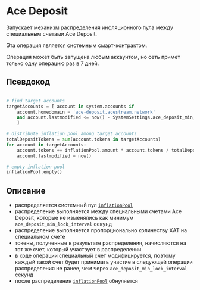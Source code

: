 # Ace Deposit

Запускает механизм распределения инфляционного пула между специальным счетами Ace Deposit.

Эта операция является системным смарт-контрактом.

Операция может быть запущена любым аккаунтом, но сеть примет только одну операцию раз в 7 дней.

## Псевдокод

```python

# find target accounts
targetAccounts = [ account in system.accounts if
    account.homedomain = 'ace-deposit.acestream.network'
    and account.lastmodified <= now() - SystemSettings.ace_deposit_min_lock_interval
    ]

# distribute inflation pool among target accounts
totalDepositTokens = sum(account.tokens in targetAccounts)
for account in targetAccounts:
    account.tokens += inflationPool.amount * account.tokens / totalDepositTokens
    account.lastmodified = now()

# empty inflation pool
inflationPool.empty()
```

## Описание

- распределяется системный пул [`inflationPool`][1]
- распределение выполняется между специальными счетами Ace Deposit, которые не изменялись как минимум `ace_deposit_min_lock_interval` секунд
- распределение выполняется пропорционально количеству XAT на специальном счете
- токены, полученные в результате распределения, начисляются на тот же счет, который участвует в распределении
- в ходе операции специальный счет модифицируется, поэтому каждый такой счет будет принимать участие в следующей операции распределения не ранее, чем черех `ace_deposit_min_lock_interval` секунд
- после распределения [`inflationPool`][1] обнуляется

[1]: ../glossary/system-pools.md#inflationpool